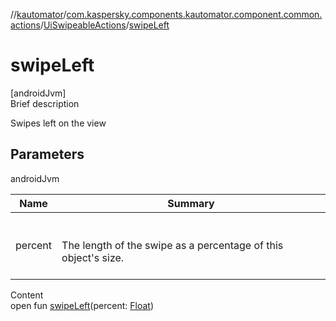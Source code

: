 //[kautomator](../../index.md)/[com.kaspersky.components.kautomator.component.common.actions](../index.md)/[UiSwipeableActions](index.md)/[swipeLeft](swipe-left.md)



# swipeLeft  
[androidJvm]  
Brief description  


Swipes left on the view



## Parameters  
  
androidJvm  
  
|  Name|  Summary| 
|---|---|
| percent| <br><br>The length of the swipe as a percentage of this object's size.<br><br>
  
  
Content  
open fun [swipeLeft](swipe-left.md)(percent: [Float](https://kotlinlang.org/api/latest/jvm/stdlib/kotlin/-float/index.html))  



